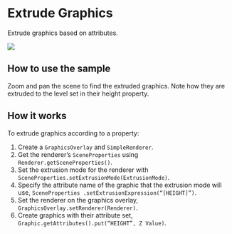 # Extrude Graphics

Extrude graphics based on attributes.

![](ExtrudeGraphics.png)

## How to use the sample

Zoom and pan the scene to find the extruded graphics. Note how they are
extruded to the level set in their height property.

## How it works

To extrude graphics according to a property:

1.  Create a `GraphicsOverlay` and `SimpleRenderer`.
2.  Get the renderer’s `SceneProperties` using
    `Renderer.getSceneProperties()`.
3.  Set the extrusion mode for the renderer with
    `SceneProperties.setExtrusionMode(ExtrusionMode)`.
4.  Specify the attribute name of the graphic that the extrusion mode
    will use, `SceneProperties .setExtrusionExpression(“[HEIGHT]”)`.
5.  Set the renderer on the graphics overlay,
    `GraphicsOverlay.setRenderer(Renderer)`.
6.  Create graphics with their attribute set,
    `Graphic.getAttributes().put(“HEIGHT”, Z Value)`.
